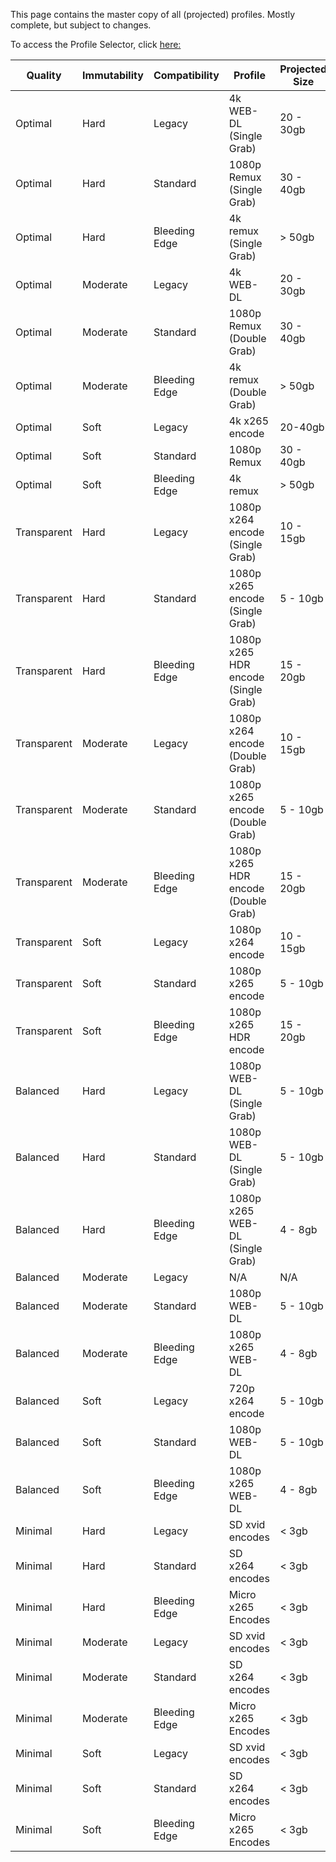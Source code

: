 This page contains the master copy of all (projected) profiles. Mostly complete, but subject to changes. 

To access the Profile Selector, click [here:](https://selectarr.pages.dev/)

| Quality | Immutability | Compatibility | Profile | Projected Size |
| ---- | ---- | ---- | ---- | ---- |
| Optimal | Hard | Legacy | 4k WEB-DL<br>(Single Grab) | 20 - 30gb |
| Optimal | Hard | Standard | 1080p Remux (Single Grab) | 30 - 40gb |
| Optimal | Hard | Bleeding Edge | 4k remux<br>(Single Grab) | > 50gb |
| Optimal | Moderate | Legacy | 4k WEB-DL | 20 - 30gb |
| Optimal | Moderate | Standard | 1080p Remux (Double Grab) | 30 - 40gb |
| Optimal | Moderate | Bleeding Edge | 4k remux<br>(Double Grab) | > 50gb |
| Optimal | Soft | Legacy | 4k x265 encode | 20-40gb |
| Optimal | Soft | Standard | 1080p Remux | 30 - 40gb |
| Optimal | Soft | Bleeding Edge | 4k remux | > 50gb |
| Transparent | Hard | Legacy | 1080p x264 encode (Single Grab) | 10 - 15gb |
| Transparent | Hard | Standard | 1080p x265 encode<br>(Single Grab) | 5 - 10gb |
| Transparent | Hard | Bleeding Edge | 1080p x265 HDR encode<br>(Single Grab) | 15 - 20gb |
| Transparent | Moderate | Legacy | 1080p x264 encode (Double Grab) | 10 - 15gb |
| Transparent | Moderate | Standard | 1080p x265 encode<br>(Double Grab) | 5 - 10gb |
| Transparent | Moderate | Bleeding Edge | 1080p x265 HDR encode<br>(Double Grab)<br> | 15 - 20gb |
| Transparent | Soft | Legacy | 1080p x264 encode | 10 - 15gb |
| Transparent | Soft | Standard | 1080p x265 encode | 5 - 10gb |
| Transparent | Soft | Bleeding Edge | 1080p x265 HDR encode | 15 - 20gb |
| Balanced | Hard | Legacy | 1080p WEB-DL<br>(Single Grab) | 5 - 10gb |
| Balanced | Hard | Standard | 1080p WEB-DL<br>(Single Grab) | 5 - 10gb |
| Balanced | Hard | Bleeding Edge | 1080p x265 WEB-DL<br>(Single Grab) | 4 - 8gb |
| Balanced | Moderate | Legacy | N/A | N/A |
| Balanced | Moderate | Standard | 1080p WEB-DL | 5 - 10gb |
| Balanced | Moderate | Bleeding Edge | 1080p x265 WEB-DL | 4 - 8gb |
| Balanced | Soft | Legacy | 720p x264 encode | 5 - 10gb |
| Balanced | Soft | Standard | 1080p WEB-DL | 5 - 10gb |
| Balanced | Soft | Bleeding Edge | 1080p x265 WEB-DL | 4 - 8gb |
| Minimal | Hard | Legacy | SD xvid encodes | < 3gb |
| Minimal | Hard | Standard | SD x264 encodes | < 3gb |
| Minimal | Hard | Bleeding Edge | Micro x265 Encodes | < 3gb |
| Minimal | Moderate | Legacy | SD xvid encodes | < 3gb |
| Minimal | Moderate | Standard | SD x264 encodes | < 3gb |
| Minimal | Moderate | Bleeding Edge | Micro x265 Encodes | < 3gb |
| Minimal | Soft | Legacy | SD xvid encodes | < 3gb |
| Minimal | Soft | Standard | SD x264 encodes | < 3gb |
| Minimal | Soft | Bleeding Edge | Micro x265 Encodes | < 3gb |
